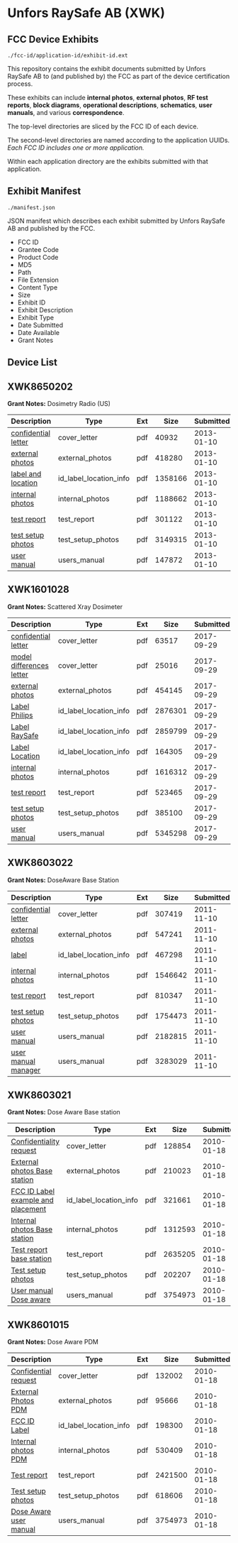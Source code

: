 # Unfors RaySafe AB (XWK)
## FCC Device Exhibits

```
./fcc-id/application-id/exhibit-id.ext
```

This repository contains the exhibit documents submitted by Unfors RaySafe AB to (and published by) the FCC as part of the device certification process.

These exhibits can include **internal photos**, **external photos**, **RF test reports**, **block diagrams**, **operational descriptions**, **schematics**, **user manuals**, and various **correspondence**.

The top-level directories are sliced by the FCC ID of each device.

The second-level directories are named according to the application UUIDs. *Each FCC ID includes one or more application.*

Within each application directory are the exhibits submitted with that application. 

## Exhibit Manifest

```
./manifest.json
```

JSON manifest which describes each exhibit submitted by Unfors RaySafe AB and published by the FCC.

- FCC ID
- Grantee Code
- Product Code
- MD5
- Path
- File Extension
- Content Type
- Size
- Exhibit ID
- Exhibit Description
- Exhibit Type
- Date Submitted
- Date Available
- Grant Notes

## Device List
## XWK8650202
**Grant Notes:** Dosimetry Radio (US)

| Description | Type | Ext | Size | Submitted | Available |
| ----------- | ---- | --- | ---- | --------- | --------- |
| [confidential letter](XWK8650202/b0937a1e2a1ac96fe7e56b3a378fab66/1876717.pdf) | cover_letter | pdf | 40932 | 2013-01-10 | 2013-01-10 |
| [external photos](XWK8650202/b0937a1e2a1ac96fe7e56b3a378fab66/1876718.pdf) | external_photos | pdf | 418280 | 2013-01-10 | 2013-01-10 |
| [label and location](XWK8650202/b0937a1e2a1ac96fe7e56b3a378fab66/1876719.pdf) | id_label_location_info | pdf | 1358166 | 2013-01-10 | 2013-01-10 |
| [internal photos](XWK8650202/b0937a1e2a1ac96fe7e56b3a378fab66/1876720.pdf) | internal_photos | pdf | 1188662 | 2013-01-10 | 2013-01-10 |
| [test report](XWK8650202/b0937a1e2a1ac96fe7e56b3a378fab66/1876724.pdf) | test_report | pdf | 301122 | 2013-01-10 | 2013-01-10 |
| [test setup photos](XWK8650202/b0937a1e2a1ac96fe7e56b3a378fab66/1876725.pdf) | test_setup_photos | pdf | 3149315 | 2013-01-10 | 2013-01-10 |
| [user manual](XWK8650202/b0937a1e2a1ac96fe7e56b3a378fab66/1876726.pdf) | users_manual | pdf | 147872 | 2013-01-10 | 2013-01-10 |
## XWK1601028
**Grant Notes:** Scattered Xray Dosimeter

| Description | Type | Ext | Size | Submitted | Available |
| ----------- | ---- | --- | ---- | --------- | --------- |
| [confidential letter](XWK1601028/32c0bb50ed8a510f92c9ddb6c4adcc1d/3586628.pdf) | cover_letter | pdf | 63517 | 2017-09-29 | 2017-09-29 |
| [model differences letter](XWK1601028/32c0bb50ed8a510f92c9ddb6c4adcc1d/3586630.pdf) | cover_letter | pdf | 25016 | 2017-09-29 | 2017-09-29 |
| [external photos](XWK1601028/32c0bb50ed8a510f92c9ddb6c4adcc1d/3586633.pdf) | external_photos | pdf | 454145 | 2017-09-29 | 2017-09-29 |
| [Label Philips](XWK1601028/32c0bb50ed8a510f92c9ddb6c4adcc1d/3586636.pdf) | id_label_location_info | pdf | 2876301 | 2017-09-29 | 2017-09-29 |
| [Label RaySafe](XWK1601028/32c0bb50ed8a510f92c9ddb6c4adcc1d/3586641.pdf) | id_label_location_info | pdf | 2859799 | 2017-09-29 | 2017-09-29 |
| [Label Location](XWK1601028/32c0bb50ed8a510f92c9ddb6c4adcc1d/3586646.pdf) | id_label_location_info | pdf | 164305 | 2017-09-29 | 2017-09-29 |
| [internal photos](XWK1601028/32c0bb50ed8a510f92c9ddb6c4adcc1d/3586648.pdf) | internal_photos | pdf | 1616312 | 2017-09-29 | 2017-09-29 |
| [test report](XWK1601028/32c0bb50ed8a510f92c9ddb6c4adcc1d/3586657.pdf) | test_report | pdf | 523465 | 2017-09-29 | 2017-09-29 |
| [test setup photos](XWK1601028/32c0bb50ed8a510f92c9ddb6c4adcc1d/3586659.pdf) | test_setup_photos | pdf | 385100 | 2017-09-29 | 2017-09-29 |
| [user manual](XWK1601028/32c0bb50ed8a510f92c9ddb6c4adcc1d/3586688.pdf) | users_manual | pdf | 5345298 | 2017-09-29 | 2017-09-29 |
## XWK8603022
**Grant Notes:** DoseAware Base Station

| Description | Type | Ext | Size | Submitted | Available |
| ----------- | ---- | --- | ---- | --------- | --------- |
| [confidential letter](XWK8603022/ffa0056ec591b7fec8c5acd5e70344f5/1579228.pdf) | cover_letter | pdf | 307419 | 2011-11-10 | 2011-11-11 |
| [external photos](XWK8603022/ffa0056ec591b7fec8c5acd5e70344f5/1579229.pdf) | external_photos | pdf | 547241 | 2011-11-10 | 2011-11-11 |
| [label](XWK8603022/ffa0056ec591b7fec8c5acd5e70344f5/1579230.pdf) | id_label_location_info | pdf | 467298 | 2011-11-10 | 2011-11-11 |
| [internal photos](XWK8603022/ffa0056ec591b7fec8c5acd5e70344f5/1579231.pdf) | internal_photos | pdf | 1546642 | 2011-11-10 | 2011-11-11 |
| [test report](XWK8603022/ffa0056ec591b7fec8c5acd5e70344f5/1579235.pdf) | test_report | pdf | 810347 | 2011-11-10 | 2011-11-11 |
| [test setup photos](XWK8603022/ffa0056ec591b7fec8c5acd5e70344f5/1579236.pdf) | test_setup_photos | pdf | 1754473 | 2011-11-10 | 2011-11-11 |
| [user manual](XWK8603022/ffa0056ec591b7fec8c5acd5e70344f5/1579237.pdf) | users_manual | pdf | 2182815 | 2011-11-10 | 2011-11-11 |
| [user manual manager](XWK8603022/ffa0056ec591b7fec8c5acd5e70344f5/1579238.pdf) | users_manual | pdf | 3283029 | 2011-11-10 | 2011-11-11 |
## XWK8603021
**Grant Notes:** Dose Aware Base station

| Description | Type | Ext | Size | Submitted | Available |
| ----------- | ---- | --- | ---- | --------- | --------- |
| [Confidentiality request](XWK8603021/4b300e6c2d7eb5ea3cfb8f987a9beaab/1228989.pdf) | cover_letter | pdf | 128854 | 2010-01-18 | 2010-01-18 |
| [External photos Base station](XWK8603021/4b300e6c2d7eb5ea3cfb8f987a9beaab/1228976.pdf) | external_photos | pdf | 210023 | 2010-01-18 | 2010-01-18 |
| [FCC ID Label example and placement](XWK8603021/4b300e6c2d7eb5ea3cfb8f987a9beaab/1228975.pdf) | id_label_location_info | pdf | 321661 | 2010-01-18 | 2010-01-18 |
| [Internal photos Base station](XWK8603021/4b300e6c2d7eb5ea3cfb8f987a9beaab/1228984.pdf) | internal_photos | pdf | 1312593 | 2010-01-18 | 2010-01-18 |
| [Test report base station](XWK8603021/4b300e6c2d7eb5ea3cfb8f987a9beaab/1228981.pdf) | test_report | pdf | 2635205 | 2010-01-18 | 2010-01-18 |
| [Test setup photos](XWK8603021/4b300e6c2d7eb5ea3cfb8f987a9beaab/1228982.pdf) | test_setup_photos | pdf | 202207 | 2010-01-18 | 2010-01-18 |
| [User manual Dose aware](XWK8603021/4b300e6c2d7eb5ea3cfb8f987a9beaab/1228983.pdf) | users_manual | pdf | 3754973 | 2010-01-18 | 2010-01-18 |
## XWK8601015
**Grant Notes:** Dose Aware PDM

| Description | Type | Ext | Size | Submitted | Available |
| ----------- | ---- | --- | ---- | --------- | --------- |
| [Confidential request](XWK8601015/6df19e601dee94c3f571930e9833ce35/1229014.pdf) | cover_letter | pdf | 132002 | 2010-01-18 | 2010-01-18 |
| [External Photos PDM](XWK8601015/6df19e601dee94c3f571930e9833ce35/1229005.pdf) | external_photos | pdf | 95666 | 2010-01-18 | 2010-01-18 |
| [FCC ID Label](XWK8601015/6df19e601dee94c3f571930e9833ce35/1229004.pdf) | id_label_location_info | pdf | 198300 | 2010-01-18 | 2010-01-18 |
| [Internal photos PDM](XWK8601015/6df19e601dee94c3f571930e9833ce35/1229011.pdf) | internal_photos | pdf | 530409 | 2010-01-18 | 2010-01-18 |
| [Test report](XWK8601015/6df19e601dee94c3f571930e9833ce35/1229008.pdf) | test_report | pdf | 2421500 | 2010-01-18 | 2010-01-18 |
| [Test setup photos](XWK8601015/6df19e601dee94c3f571930e9833ce35/1229009.pdf) | test_setup_photos | pdf | 618606 | 2010-01-18 | 2010-01-18 |
| [Dose Aware user manual](XWK8601015/6df19e601dee94c3f571930e9833ce35/1228983.pdf) | users_manual | pdf | 3754973 | 2010-01-18 | 2010-01-18 |

